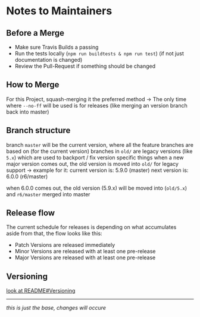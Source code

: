 # Notes to Maintainers

## Before a Merge

- Make sure Travis Builds a passing
- Run the tests locally (`npm run buildtests & npm run test`) (if not just documentation is changed)
- Review the Pull-Request if something should be changed

## How to Merge

For this Project, squash-merging it the preferred method
-> The only time where `--no-ff` will be used is for releases (like merging an version branch back into master)

## Branch structure

branch `master` will be the current version, where all the feature branches are based on (for the current version)
branches in `old/` are legacy versions (like `5.x`) which are used to backport / fix version specific things
when a new major version comes out, the old version is moved into `old/` for legacy support
-> example for it:
  current version is: 5.9.0 (master)
  next version is: 6.0.0 (r6/master)
  
  when 6.0.0 comes out, the old version (5.9.x) will be moved into (`old/5.x`) and `r6/master` merged into master

## Release flow

The current schedule for releases is depending on what accumulates  
aside from that, the flow looks like this:
- Patch Versions are released immediately
- Minor Versions are released with at least one pre-release
- Major Versions are released with at least one pre-release

## Versioning

[look at README#Versioning](../README.md#versioning)

---
*this is just the base, changes will occure*
